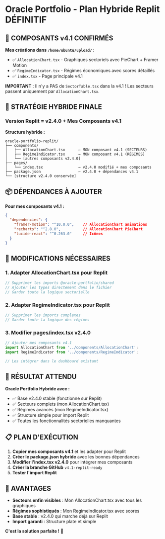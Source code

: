 # Oracle Portfolio - Plan Hybride Replit DÉFINITIF

## 🎯 COMPOSANTS v4.1 CONFIRMÉS

**Mes créations dans `/home/ubuntu/upload/` :**
- ✅ `AllocationChart.tsx` - Graphiques sectoriels avec PieChart + Framer Motion
- ✅ `RegimeIndicator.tsx` - Régimes économiques avec scores détaillés
- ✅ `index.tsx` - Page principale v4.1

**IMPORTANT** : Il n'y a PAS de `SectorTable.tsx` dans la v4.1 !
Les secteurs passent uniquement par `AllocationChart.tsx`.

## 🚀 STRATÉGIE HYBRIDE FINALE

### Version Replit = v2.4.0 + Mes Composants v4.1

**Structure hybride :**
```
oracle-portfolio-replit/
├── components/
│   ├── AllocationChart.tsx      ← MON composant v4.1 (SECTEURS)
│   ├── RegimeIndicator.tsx      ← MON composant v4.1 (RÉGIMES)
│   └── [autres composants v2.4.0]
├── pages/
│   └── index.tsx                ← v2.4.0 modifié + mes composants
├── package.json                 ← v2.4.0 + dépendances v4.1
└── [structure v2.4.0 conservée]
```

## 📦 DÉPENDANCES À AJOUTER

**Pour mes composants v4.1 :**
```json
{
  "dependencies": {
    "framer-motion": "^10.0.0",    // AllocationChart animations
    "recharts": "^2.8.0",          // AllocationChart PieChart
    "lucide-react": "^0.263.0"     // Icônes
  }
}
```

## 🔧 MODIFICATIONS NÉCESSAIRES

### 1. Adapter AllocationChart.tsx pour Replit
```typescript
// Supprimer les imports @oracle-portfolio/shared
// Ajouter les types directement dans le fichier
// Garder toute la logique sectorielle
```

### 2. Adapter RegimeIndicator.tsx pour Replit  
```typescript
// Supprimer les imports complexes
// Garder toute la logique des régimes
```

### 3. Modifier pages/index.tsx v2.4.0
```typescript
// Ajouter mes composants v4.1
import AllocationChart from '../components/AllocationChart';
import RegimeIndicator from '../components/RegimeIndicator';

// Les intégrer dans le dashboard existant
```

## 🎯 RÉSULTAT ATTENDU

**Oracle Portfolio Hybride avec :**
- ✅ Base v2.4.0 stable (fonctionne sur Replit)
- ✅ Secteurs complets (mon AllocationChart.tsx)
- ✅ Régimes avancés (mon RegimeIndicator.tsx)
- ✅ Structure simple pour import Replit
- ✅ Toutes les fonctionnalités sectorielles manquantes

## 📋 PLAN D'EXÉCUTION

1. **Copier mes composants v4.1** et les adapter pour Replit
2. **Créer le package.json hybride** avec les bonnes dépendances
3. **Modifier l'index.tsx v2.4.0** pour intégrer mes composants
4. **Créer la branche GitHub** `v4.1-replit-ready`
5. **Tester l'import Replit**

## 🎉 AVANTAGES

- **Secteurs enfin visibles** : Mon AllocationChart.tsx avec tous les graphiques
- **Régimes sophistiqués** : Mon RegimeIndicator.tsx avec scores
- **Base stable** : v2.4.0 qui marche déjà sur Replit
- **Import garanti** : Structure plate et simple

**C'est la solution parfaite !** 🚀

